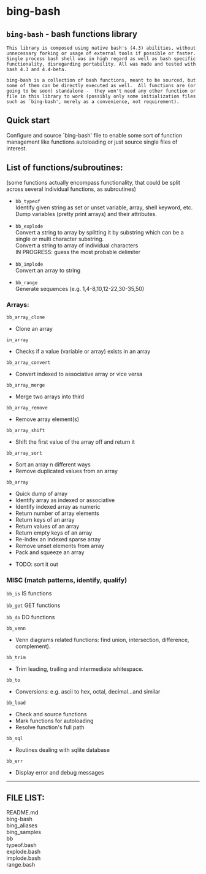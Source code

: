 # bing-bash  
  
## `bing-bash` - bash functions library  
  
````
This library is composed using native bash's (4.3) abilities, without  
unnecessary forking or usage of external tools if possible or faster.  
Single process bash shell was in high regard as well as bash specific  
functionality, disregarding portability. All was made and tested with  
bash 4.3 and 4.4-beta.  
  
bing-bash is a collection of bash functions, meant to be sourced, but  
some of them can be directly executed as well.  All functions are (or  
going to be soon) standalone -  they won't need any other function or  
file in this library to work (possibly only some initialization files  
such as `bing-bash', merely as a convenience, not requirement).  
````
  
  
## Quick start
Configure and source `bing-bash' file to enable some sort of function  
management like functions autoloading or just source single files of  
interest.  
  
  
## List of functions/subroutines:  
(some functions actually encompass functionality, that could be split  
across several individual functions, as subroutines)  
  
* `bb_typeof`  
  Identify given string as set or unset variable, array, shell keyword, etc.  
  Dump variables (pretty print arrays) and their attributes.   
  
* `bb_explode`  
  Convert a string to array by splitting it by substring which can be a  
  single or multi character substring.  
  Convert a string to array of individual characters  
  IN PROGRESS: guess the most probable delimiter  
  
* `bb_implode`  
  Convert an array to string  
  
* `bb_range`  
  Generate sequences (e.g. 1,4-8,10,12-22,30-35,50)  
  
  
  


### Arrays:  

`bb_array_clone`
- Clone an array  

`in_array`
- Checks if a value (variable or array) exists in an array

`bb_array_convert`
- Convert indexed to associative array or vice versa

`bb_array_merge`
- Merge two arrays into third

`bb_array_remove`
- Remove array element(s)

`bb_array_shift`
- Shift the first value of the array off and return it

`bb_array_sort`
- Sort an array n different ways
- Remove duplicated values from an array
  
  
`bb_array`
- Quick dump of array
- Identify array as indexed or associative
- Identify indexed array as numeric
- Return number of array elements
- Return keys of an array
- Return values of an array
- Return empty keys of an array
- Re-index an indexed sparse array
- Remove unset elements from array
- Pack and squeeze an array
* TODO: sort it out
  
  
### MISC (match patterns, identify, qualify) 
  
`bb_is`
IS functions

`bb_get`
GET functions

`bb_do`
DO functions
  
`bb_venn`
- Venn diagrams related functions: find union, intersection, difference,  
  complement).

`bb_trim`
- Trim leading, trailing and intermediate whitespace.

`bb_to`
- Conversions: e.g. ascii to hex, octal, decimal...and similar

`bb_load`
- Check and source functions
- Mark functions for autoloading
- Resolve function's full path

`bb_sql`
- Routines dealing with sqlite database

`bb_err`
- Display error and debug messages
  
  
 
-----

## FILE LIST:  
  
README.md  
bing-bash  
bing_aliases  
bing_samples  
bb  
typeof.bash  
explode.bash  
implode.bash  
range.bash  

